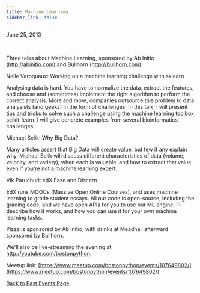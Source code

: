 ```yaml
---
title: Machine Learning
sidebar_link: false
---
```


June 25, 2013


   

Three talks about Machine Learning, sponsored by Ab Initio (http://abinitio.com) and Bullhorn (http://bullhorn.com).

Nelle Varoquaux: Working on a machine learning challenge with sklearn

Analysing data is hard. You have to normalize the data, extract the features, and choose and (sometimes) implement the right algorithm to perform the correct analysis. More and more, companies outsource this problem to data analysists (and geeks) in the form of challenges. In this talk, I will present tips and tricks to solve such a challenge using the machine learning toolbox scikit-learn. I will give concrete examples from several bioinformatics challenges.

Michael Selik: Why Big Data?

Many articles assert that Big Data will create value, but few if any explain why. Michael Selik will discuss different characteristics of data (volume, velocity, and variety), when each is valuable, and how to extract that value even if you're not a machine learning expert.

Vik Paruchuri: edX Ease and Discern

EdX runs MOOCs (Massive Open Online Courses), and uses machine learning to grade student essays. All our code is open-source, including the grading code, and we have open APIs for you to use our ML engine. I'll describe how it works, and how you can use it for your own machine learning tasks.

Pizza is sponsored by Ab Initio, with drinks at Meadhall afterward sponsored by Bullhorn.

We'll also be live-streaming the evening at http://youtube.com/bostonpython.


Meetup link: [https://www.meetup.com/bostonpython/events/107649802/](https://www.meetup.com/bostonpython/events/107649802/)

[Back to Past Events Page](index.md)